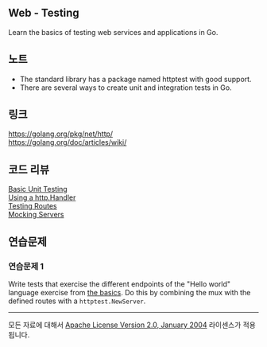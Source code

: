 ## Web - Testing

Learn the basics of testing web services and applications in Go.

## 노트

* The standard library has a package named httptest with good support.
* There are several ways to create unit and integration tests in Go.

## 링크

https://golang.org/pkg/net/http/  
https://golang.org/doc/articles/wiki/  

## 코드 리뷰

[Basic Unit Testing](example1/unit_test.go)  
[Using a http.Handler](example2/unit_test.go)  
[Testing Routes](example3/unit_test.go)  
[Mocking Servers](example4/integration_test.go)  

## 연습문제

### 연습문제 1

Write tests that exercise the different endpoints of the "Hello world" language
exercise from [the basics](../basics/README.md). Do this by combining the mux
with the defined routes with a `httptest.NewServer`.
___
모든 자료에 대해서 [Apache License Version 2.0, January 2004](http://www.apache.org/licenses/LICENSE-2.0) 라이센스가 적용됩니다.
